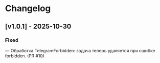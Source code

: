 # Changelog
## [v1.0.1] - 2025-10-30
### Fixed
— Обработка TelegramForbidden: задача теперь удаляется при ошибке forbidden. (PR #10)
